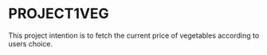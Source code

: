 # PROJECT1VEG
This project intention is to fetch the current price of vegetables according to users choice.
